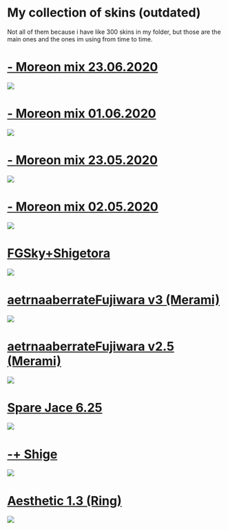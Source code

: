 # My collection of skins (outdated)

Not all of them because i have like 300 skins in my folder, but those are the main ones and the ones im using from time to time.

# [- Moreon mix 23.06.2020](https://drive.google.com/file/d/1z_0NwY6c6Gec-jL4B4E6ribcaqnIf9Tz/view?usp=sharing)
![](https://adasko.s-ul.eu/JfFvMOTq)

# [- Moreon mix 01.06.2020](https://drive.google.com/file/d/1HnbV0_byP6US19IDNYFHO0XSWTtv0gwW/view?usp=sharing)
![](https://adasko.s-ul.eu/eB7V1b5K)

# [- Moreon mix 23.05.2020](https://drive.google.com/file/d/1ezOIkjtiRO3EmL7KbcqOXoo4gMm69jBm/view?usp=sharing)
![](https://adasko.s-ul.eu/qN5BcyTh)

# [- Moreon mix 02.05.2020](https://drive.google.com/file/d/1tbU2twOrYmRtHoSnqjvKesVyQpVXrqc1/view?usp=sharing)
![](https://adasko.s-ul.eu/rxABTKSS)

# [FGSky+Shigetora](https://drive.google.com/file/d/1O8MVcw_vGcbJGvI4s3aYNmO_XOs-j6Pj/view?usp=sharing)
![](https://adasko.s-ul.eu/MxDN7xWW)

# [aetrnaaberrateFujiwara v3 (Merami)](https://drive.google.com/file/d/194QK_MqUewN6HFvw1B8PopdSHDV0QeKf/view)
![](https://skins.osuck.net/uploads/posts/2020-03/1584189023_screenshot8185.jpg)

# [aetrnaaberrateFujiwara v2.5 (Merami)](https://drive.google.com/file/d/18NzmaVy-dT8DumBPjAIln1_aBPYqDEYw/view)
![](https://skins.osuck.net/uploads/posts/2020-03/1584188832_screenshot8183.jpg)

# [Spare Jace 6.25](https://drive.google.com/file/d/14xxXiOP8MRcxRprYUa01hLLNzSp0QH7T/view?usp=sharing)
![](https://adasko.s-ul.eu/nzMScoS0)

# [-+ Shige](https://drive.google.com/file/d/1qQzX6GFLHJQzngFvNrHfu3NUgq-6H_j9/view?usp=sharing)
![](https://adasko.s-ul.eu/SPgImkUM)

# [Aesthetic 1.3 (Ring)](https://drive.google.com/file/d/1qvdU9-IrKs9E0fmLY6lzA5LKioYoBmNT/view?usp=sharing)
![](https://adasko.s-ul.eu/X2saWSJD)

